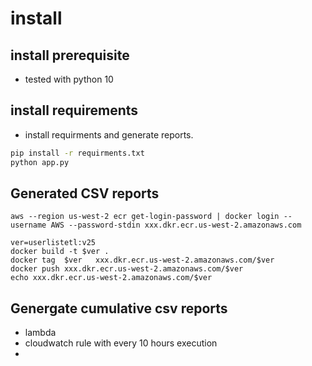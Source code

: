 
# install 

## install prerequisite  
* tested with python 10 

## install requirements  
* install requirments and generate reports.
```bash
pip install -r requirments.txt
python app.py
```


## Generated CSV reports 

 ```
 aws --region us-west-2 ecr get-login-password | docker login --username AWS --password-stdin xxx.dkr.ecr.us-west-2.amazonaws.com

ver=userlistetl:v25
docker build -t $ver .
docker tag  $ver   xxx.dkr.ecr.us-west-2.amazonaws.com/$ver
docker push xxx.dkr.ecr.us-west-2.amazonaws.com/$ver
echo xxx.dkr.ecr.us-west-2.amazonaws.com/$ver

 ```

## Genergate cumulative csv reports
* lambda
* cloudwatch rule with every 10 hours execution
* 
